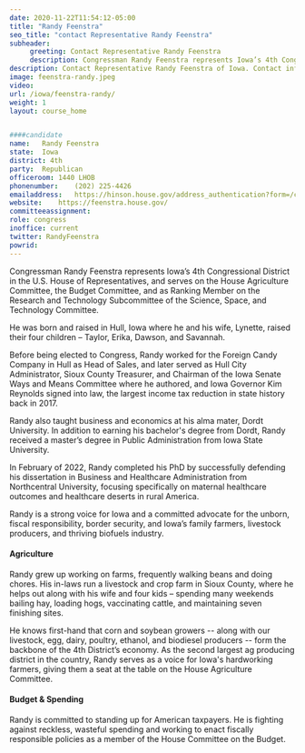 ```yaml
---
date: 2020-11-22T11:54:12-05:00
title: "Randy Feenstra"
seo_title: "contact Representative Randy Feenstra"
subheader:
     greeting: Contact Representative Randy Feenstra 
     description: Congressman Randy Feenstra represents Iowa’s 4th Congressional District in the U.S. House of Representatives, and serves on the House Agriculture Committee, the Budget Committee, and as Ranking Member on the Research and Technology Subcommittee of the Science, Space, and Technology Committee.
description: Contact Representative Randy Feenstra of Iowa. Contact information for Randy Feenstra includes email address, phone number, and mailing address.
image: feenstra-randy.jpeg
video: 
url: /iowa/feenstra-randy/
weight: 1
layout: course_home


####candidate
name:	Randy Feenstra
state:	Iowa
district: 4th
party:	Republican
officeroom:	1440 LHOB
phonenumber:	(202) 225-4426
emailaddress:	https://hinson.house.gov/address_authentication?form=/contact
website:	https://feenstra.house.gov/
committeeassignment: 
role: congress
inoffice: current
twitter: RandyFeenstra
powrid: 
---
```


Congressman Randy Feenstra represents Iowa’s 4th Congressional District in the U.S. House of Representatives, and serves on the House Agriculture Committee, the Budget Committee, and as Ranking Member on the Research and Technology Subcommittee of the Science, Space, and Technology Committee.

He was born and raised in Hull, Iowa where he and his wife, Lynette, raised their four children – Taylor, Erika, Dawson, and Savannah.

Before being elected to Congress, Randy worked for the Foreign Candy Company in Hull as Head of Sales, and later served as Hull City Administrator, Sioux County Treasurer, and Chairman of the Iowa Senate Ways and Means Committee where he authored, and Iowa Governor Kim Reynolds signed into law, the largest income tax reduction in state history back in 2017.

Randy also taught business and economics at his alma mater, Dordt University. In addition to earning his bachelor's degree from Dordt, Randy received a master’s degree in Public Administration from Iowa State University.

In February of 2022, Randy completed his PhD by successfully defending his dissertation in Business and Healthcare Administration from Northcentral University, focusing specifically on maternal healthcare outcomes and healthcare deserts in rural America.

Randy is a strong voice for Iowa and a committed advocate for the unborn, fiscal responsibility, border security, and Iowa’s family farmers, livestock producers, and thriving biofuels industry.

#### Agriculture
Randy grew up working on farms, frequently walking beans and doing chores. His in-laws run a livestock and crop farm in Sioux County, where he helps out along with his wife and four kids – spending many weekends bailing hay, loading hogs, vaccinating cattle, and maintaining seven finishing sites.

He knows first-hand that corn and soybean growers -- along with our livestock, egg, dairy, poultry, ethanol, and biodiesel producers -- form the backbone of the 4th District’s economy. As the second largest ag producing district in the country, Randy serves as a voice for Iowa's hardworking farmers, giving them a seat at the table on the House Agriculture Committee.

#### Budget & Spending
Randy is committed to standing up for American taxpayers. He is fighting against reckless, wasteful spending and working to enact fiscally responsible policies as a member of the House Committee on the Budget.
